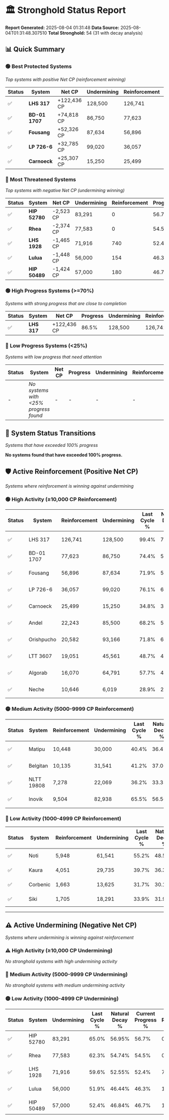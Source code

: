 # 🏛️ Stronghold Status Report

**Report Generated:** 2025-08-04 01:31:48
**Data Source:** 2025-08-04T01:31:48.307510
**Total Stronghold:** 54 (31 with decay analysis)

## 📊 Quick Summary

### 🟢 **Best Protected Systems**
*Top systems with positive Net CP (reinforcement winning)*

| Status | System | Net CP | Undermining | Reinforcement | Progress |
|--------|--------|--------|-------------|---------------|----------|
| ✅ | **LHS 317** | +122,436 CP | 128,500 | 126,741 | 86.5% |
| ✅ | **BD-01 1707** | +74,818 CP | 86,750 | 77,623 | 65.7% |
| ✅ | **Fousang** | +52,326 CP | 87,634 | 56,896 | 63.1% |
| ✅ | **LP 726-6** | +32,785 CP | 99,020 | 36,057 | 66.2% |
| ✅ | **Carnoeck** | +25,307 CP | 15,250 | 25,499 | 33.3% |

### 🔴 **Most Threatened Systems**
*Top systems with negative Net CP (undermining winning)*

| Status | System | Net CP | Undermining | Reinforcement | Progress |
|--------|--------|--------|-------------|---------------|----------|
| ✅ | **HIP 52780** | -2,523 CP | 83,291 | 0 | 56.7% |
| ✅ | **Rhea** | -2,374 CP | 77,583 | 0 | 54.5% |
| ✅ | **LHS 1928** | -1,465 CP | 71,916 | 740 | 52.4% |
| ✅ | **Lulua** | -1,448 CP | 56,000 | 154 | 46.3% |
| ✅ | **HIP 50489** | -1,424 CP | 57,000 | 180 | 46.7% |

### 🟢 **High Progress Systems (>=70%)**
*Systems with strong progress that are close to completion*

| Status | System | Net CP | Progress | Undermining | Reinforcement |
|--------|--------|--------|----------|-------------|---------------|
| ✅ | **LHS 317** | +122,436 CP | 86.5% | 128,500 | 126,741 |

### 🔴 **Low Progress Systems (<25%)**
*Systems with low progress that need attention*

| Status | System | Net CP | Progress | Undermining | Reinforcement |
|--------|--------|--------|----------|-------------|---------------|
| - | *No systems with <25% progress found* | - | - | - | - |
## 🔄 System Status Transitions
*Systems that have exceeded 100% progress*

**No systems found that have exceeded 100% progress.**

## 🛡️ Active Reinforcement (Positive Net CP)
*Systems where reinforcement is winning against undermining*

### 🟢 High Activity (≥10,000 CP Reinforcement)

| Status | System | Reinforcement | Undermining | Last Cycle % | Natural Decay % | Current Progress % | Current CP | Net CP | Activity |
|--------|--------|---------------|-------------|--------------|-----------------|-------------------|------------|--------|----------|
| ✅ | LHS 317 | 126,741 | 128,500 | 99.4% | 74.26% | 86.5% | 865,000 | +122,436 | 🟢 High Reinforcement |
| ✅ | BD-01 1707 | 77,623 | 86,750 | 74.4% | 58.22% | 65.7% | 657,000 | +74,818 | 🟢 High Reinforcement |
| ✅ | Fousang | 56,896 | 87,634 | 71.9% | 57.87% | 63.1% | 631,000 | +52,326 | 🟢 High Reinforcement |
| ✅ | LP 726-6 | 36,057 | 99,020 | 76.1% | 62.92% | 66.2% | 662,000 | +32,785 | 🟢 High Reinforcement |
| ✅ | Carnoeck | 25,499 | 15,250 | 34.8% | 30.77% | 33.3% | 332,999 | +25,307 | 🟢 High Reinforcement |
| ✅ | Andel | 22,243 | 85,500 | 68.2% | 57.75% | 59.7% | 597,000 | +19,510 | 🟢 High Reinforcement |
| ✅ | Orishpucho | 20,582 | 93,166 | 71.8% | 60.73% | 62.5% | 625,000 | +17,672 | 🟢 High Reinforcement |
| ✅ | LTT 3607 | 19,051 | 45,561 | 48.7% | 42.34% | 44.1% | 441,000 | +17,589 | 🟢 High Reinforcement |
| ✅ | Algorab | 16,070 | 64,791 | 57.7% | 49.79% | 51.2% | 512,000 | +14,078 | 🟢 High Reinforcement |
| ✅ | Neche | 10,646 | 6,019 | 28.9% | 27.22% | 28.3% | 283,000 | +10,782 | 🟢 High Reinforcement |

### 🟡 Medium Activity (5000-9999 CP Reinforcement)

| Status | System | Reinforcement | Undermining | Last Cycle % | Natural Decay % | Current Progress % | Current CP | Net CP | Activity |
|--------|--------|---------------|-------------|--------------|-----------------|-------------------|------------|--------|----------|
| ✅ | Matipu | 10,448 | 30,000 | 40.4% | 36.43% | 37.4% | 374,000 | +9,710 | 🟡 Medium Reinforcement |
| ✅ | Belgitan | 10,135 | 31,541 | 41.2% | 37.06% | 38.0% | 380,000 | +9,431 | 🟡 Medium Reinforcement |
| ✅ | NLTT 19808 | 7,278 | 22,069 | 36.2% | 33.33% | 34.0% | 340,000 | +6,695 | 🟡 Medium Reinforcement |
| ✅ | Inovik | 9,504 | 82,938 | 65.5% | 56.56% | 57.2% | 572,000 | +6,359 | 🟡 Medium Reinforcement |

### 🔴 Low Activity (1000-4999 CP Reinforcement)

| Status | System | Reinforcement | Undermining | Last Cycle % | Natural Decay % | Current Progress % | Current CP | Net CP | Activity |
|--------|--------|---------------|-------------|--------------|-----------------|-------------------|------------|--------|----------|
| ✅ | Noti | 5,948 | 61,541 | 55.2% | 48.58% | 49.0% | 490,000 | +4,171 | 🔵 Low Reinforcement |
| ✅ | Kaura | 4,051 | 29,735 | 39.7% | 36.36% | 36.7% | 367,000 | +3,404 | 🔵 Low Reinforcement |
| ✅ | Corbenic | 1,663 | 13,625 | 31.7% | 30.15% | 30.3% | 303,000 | +1,533 | 🔵 Low Reinforcement |
| ✅ | Siki | 1,705 | 18,291 | 33.9% | 31.96% | 32.1% | 321,000 | +1,448 | 🔵 Low Reinforcement |


---

## ⚠️ Active Undermining (Negative Net CP)
*Systems where undermining is winning against reinforcement*

### ⚠️ High Activity (≥10,000 CP Undermining)

*No stronghold systems with high undermining activity*

### 🔶 Medium Activity (5000-9999 CP Undermining)

*No stronghold systems with medium undermining activity*

### 🟡 Low Activity (1000-4999 CP Undermining)

| Status | System | Undermining | Last Cycle % | Natural Decay % | Current Progress % | Reinforcement | Current CP | Net CP | Activity |
|--------|--------|-------------|--------------|-----------------|-------------------|---------------|------------|--------|----------|
| ✅ | HIP 52780 | 83,291 | 65.0% | 56.95% | 56.7% | 0 | 567,000 | -2,523 | 🟡 Low Undermining |
| ✅ | Rhea | 77,583 | 62.3% | 54.74% | 54.5% | 0 | 545,000 | -2,374 | 🟡 Low Undermining |
| ✅ | LHS 1928 | 71,916 | 59.6% | 52.55% | 52.4% | 740 | 524,000 | -1,465 | 🟡 Low Undermining |
| ✅ | Lulua | 56,000 | 51.9% | 46.44% | 46.3% | 154 | 462,999 | -1,448 | 🟡 Low Undermining |
| ✅ | HIP 50489 | 57,000 | 52.4% | 46.84% | 46.7% | 180 | 467,000 | -1,424 | 🟡 Low Undermining |
